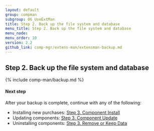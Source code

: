 ```yaml
---
layout: default 
group: compman
subgroup: 06_UseExtMan
title: Step 2. Back up the file system and database
menu_title: Step 2. Back up the file system and database
menu_node: 
menu_order: 10
version: 2.2
github_link: comp-mgr/extens-man/extensman-backup.md
---
```


## Step 2. Back up the file system and database

{% include comp-man/backup.md %}

#### Next step
After your backup is complete, continue with any of the following: 

*	Installing new purchases: [Step 3. Component Install]({{page.baseurl}}comp-mgr/extens-man/extensman-new-purchase.html)
*	Updating components: [Step 3. Component Update]({{page.baseurl}}comp-mgr/extens-man/extensman-update.html)
*	Uninstalling components: [Step 3. Remove or Keep Data]({{page.baseurl}}comp-mgr/extens-man/extensman-uninst-data.html)

